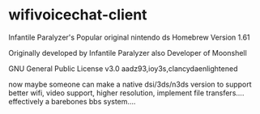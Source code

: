 # wifivoicechat-client
Infantile Paralyzer's Popular original nintendo ds Homebrew
Version 1.61

Originally developed by Infantile Paralyzer also Developer of Moonshell


GNU General Public License v3.0
aadz93,ioy3s,clancydaenlightened


now maybe someone can make a native dsi/3ds/n3ds version to support better wifi, video support, higher resolution,  implement file transfers.... effectively a barebones bbs system....
